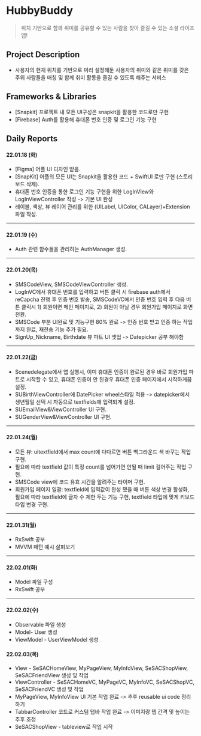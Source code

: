 # HubbyBuddy

> 위치 기반으로 함께 취미를 공유할 수 있는 사람을 찾아 즐길 수 있는 소셜 라이프 앱!

## Project Description
* 사용자의 현재 위치를 기반으로 미리 설정해둔 사용자의 취미와 같은 취미를 갖은 주위 사람들을 매칭 및 함께 취미 활동을 즐길 수 있도록 해주는 서비스

## Frameworks & Libraries
* [Snapkit] 프로젝트 내 모든 UI구성은 snapkit을 활용한 코드로만 구현
* [Firebase] Auth를 활용해 휴대폰 번호 인증 및 로그인 기능 구현

## Daily Reports

#### **22.01.18 (화)**

* [Figma] 어플 UI 디자인 받음.
* [SnapKit] 어플의 모든 UI는 Snapkit을 활용한 코드 + SwiftUI 로만 구현 (스토리보드 삭제).
* 휴대폰 번호 인증을 통한 로그인 기능 구현을 위한 LogInView와 LogInViewController 작성 -> 기본 UI 완성
* 레이블, 색상, 뷰 레이어 관리를 위한 (UILabel, UIColor, CALayer)+Extension 파일 작성.

---

#### **22.01.19 (수)**

* Auth 관련 함수들을 관리하는 AuthManager 생성. 

---

#### **22.01.20(목)**

* SMSCodeView, SMSCodeViewController 생성.
* LogInVC에서 휴대폰 번호를 입력하고 버튼 클릭 시 firebase auth에서 reCapcha 진행 후 인증 번호 발송, SMSCodeVC에서 인증 번호 입력 후 다음 버튼 클릭시 1) 회원이면 메인 페이지로, 2) 회원이 아닐 경우 회원가입 페이지로 화면 전환.
* SMSCode 부분 UI완료 및 기능구현 80% 완료 -> 인증 번호 받고 인증 하는 작업까지 완료, 재전송 기능 추가 필요.
* SignUp_Nickname, Birthdate 뷰 파트 UI 셋업 -> Datepicker 공부 해야함

---

#### **22.01.22(금)**

* Scenedelegate에서 앱 실행시, 이미 휴대폰 인증이 완료된 경우 바로 회원가입 파트로 시작할 수 있고, 휴대폰 인증이 안 된경우 휴대폰 인증 페이지에서 시작하게끔 설정.
* SUBirthViewController에 DatePicker wheel스타일 적용 -> datepicker에서 생년월일 선택 시 자동으로 textfields에 입력되게 설정.
* SUEmailView&ViewController UI 구현.
* SUGenderView&ViewController UI 구현.

---

#### **22.01.24(월)**

* 모든 뷰: uitextfield에서 max count에 다다르면 버튼 백그라운드 색 바꾸는 작업 구현.
* 필요에 따라 textfield 값이 특정 count를 넘어가면 안될 때 limit 걸어주는 작업 구현.
* SMSCode view에 코드 유효 시간을 알려주는 타이머 구현.
* 회원가입 페이지 일괄: textfield에 입력값이 완성 됐을 때 버튼 색상 변경 활성화, 필요에 따라 textfield에 글자 수 제한 두는 기능 구현, textfield 타입에 맞게 키보드 타입 변경 구현.

---

#### **22.01.31(월)**

* RxSwift 공부
* MVVM 패턴 예시 살펴보기

---

#### **22.02.01(화)**

* Model 파일 구성 
* RxSwift 공부

---

#### **22.02.02(수)**

* Observable 파일 생성
* Model- User 생성
* ViewModel - UserViewModel 생성

#### **22.02.03(목)**

* View - SeSACHomeView, MyPageView, MyInfoView, SeSACShopView, SeSACFriendView 생성 및 작업
* ViewController - SeSACHomeVC, MyPageVC, MyInfoVC, SeSACShopVC, SeSACFriendVC 생성 및 작업
* MyPageView, MyInfoView UI 기본 작업 완료 -> 추후 reusable ui code 정리하기
* TabbarController 코드로 커스텀 탭바 작업 완료 -> 이미지랑 탭 간격 및 높이는 추후 조정
* SeSACShopView - tableview로 작업 시작


